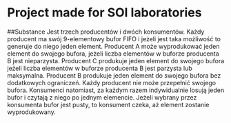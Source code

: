 # Project made for SOI laboratories

##Substance
Jest trzech producentów i dwóch konsumentów. Każdy producent ma swój 9-elementowy bufor FIFO i jeżeli jest taka możliwość to generuje do niego jeden element. Producent A może wyprodukować jeden element do swojego bufora, jeżeli liczba elementów w buforze producenta B jest nieparzysta. Producent C produkuje jeden element do swojego bufora jeżeli liczba elementów w buforze producenta B jest parzysta lub maksymalna. Producent B produkuje jeden element do swojego bufora bez dodatkowych ograniczeń. Każdy producent nie może przepełnić swojego bufora. Konsumenci natomiast, za każdym razem indywidualnie losują jeden bufor i czytają z niego po jednym elemencie. Jeżeli wybrany przez konsumenta bufor jest pusty, to konsument czeka, aż element zostanie wyprodukowany.
